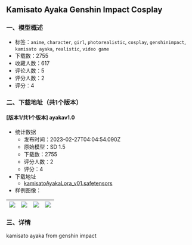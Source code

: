 ## Kamisato Ayaka Genshin Impact Cosplay
### 一、模型概述

- 标签：`anime`, `character`, `girl`, `photorealistic`, `cosplay`, `genshinimpact`, `kamisato ayaka`, `realistic`, `video game`
- 下载数：2755
- 收藏人数：617
- 评论人数：5
- 评分人数：2
- 评分：4

### 二、下载地址（共1个版本）

#### [版本1/共1个版本] ayakav1.0

- 统计数据
  - 发布时间：2023-02-27T04:04:54.090Z
  - 原始模型：SD 1.5
  - 下载数：2755
  - 评分人数：2
  - 评分：4
- 下载地址
  - [kamisatoAyakaLora_v01.safetensors](https://civitai.com/api/download/models/15974)
- 样例图像：

| <img src="https://image.civitai.com/xG1nkqKTMzGDvpLrqFT7WA/5f0cf151-a771-41ab-73f1-a666e64dcb00/width=450/160806.jpeg" /> | <img src="https://image.civitai.com/xG1nkqKTMzGDvpLrqFT7WA/4de3c127-8109-4481-a793-1e315d3e5700/width=450/160812.jpeg" /> | <img src="https://image.civitai.com/xG1nkqKTMzGDvpLrqFT7WA/6e19eddb-7a98-461f-20b3-5d20bd9ed600/width=450/160811.jpeg" /> | <img src="https://image.civitai.com/xG1nkqKTMzGDvpLrqFT7WA/0250378e-41c3-43d7-3ed6-80937eb15a00/width=450/160810.jpeg" /> |
| ---- | ---- | ---- | ---- |


### 三、详情
<p>kamisato ayaka from genshin impact</p>